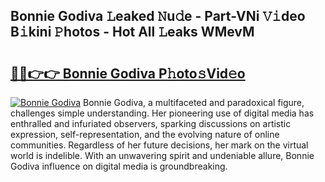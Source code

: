 ## Bonnie Godiva 𝙻eaked 𝙽u𝚍e - Part-VNi 𝚅𝚒deo B𝚒kini 𝙿hotos - Hot All 𝙻eaks WMevM

# <h2><a href="http://ld7qn8s.urlbe.top/?page=Bonnie+Godiva">🔗🔗👉👉 Bonnie Godiva P𝚑oto𝚜Vid𝚎o</a></h2>

[![Bonnie Godiva](https://i.imgur.com/eBuTRDB.gif)](http://ld7qn8s.urlbe.top/?page=Bonnie+Godiva)
Bonnie Godiva, a multifaceted and paradoxical figure, challenges simple understanding. Her pioneering use of digital media has enthralled and infuriated observers, sparking discussions on artistic expression, self-representation, and the evolving nature of online communities. Regardless of her future decisions, her mark on the virtual world is indelible. With an unwavering spirit and undeniable allure, Bonnie Godiva influence on digital media is groundbreaking.
